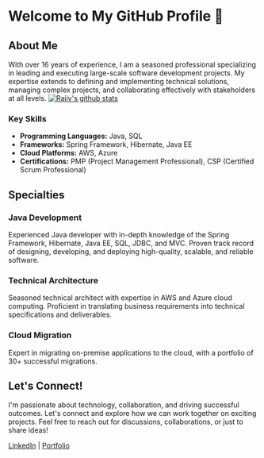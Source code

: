 # Welcome to My GitHub Profile 👋

## About Me

With over 16 years of experience, I am a seasoned professional specializing in leading and executing large-scale software development projects. My expertise extends to defining and implementing technical solutions, managing complex projects, and collaborating effectively with stakeholders at all levels. 
[![Rajiv's github stats](https://github-readme-stats.vercel.app/api?username=rajiv-njit)](https://github.com/rajiv-njit/github-readme-stats)

### Key Skills
- **Programming Languages:** Java, SQL
- **Frameworks:** Spring Framework, Hibernate, Java EE
- **Cloud Platforms:** AWS, Azure
- **Certifications:** PMP (Project Management Professional), CSP (Certified Scrum Professional)

## Specialties

### Java Development
Experienced Java developer with in-depth knowledge of the Spring Framework, Hibernate, Java EE, SQL, JDBC, and MVC. Proven track record of designing, developing, and deploying high-quality, scalable, and reliable software.

### Technical Architecture
Seasoned technical architect with expertise in AWS and Azure cloud computing. Proficient in translating business requirements into technical specifications and deliverables.

### Cloud Migration
Expert in migrating on-premise applications to the cloud, with a portfolio of 30+ successful migrations. 

## Let's Connect!

I'm passionate about technology, collaboration, and driving successful outcomes. Let's connect and explore how we can work together on exciting projects. Feel free to reach out for discussions, collaborations, or just to share ideas!

[LinkedIn](https://www.linkedin.com/in/rajivnjit/) |  [Portfolio](http://www.rajivportfolio.com/)
